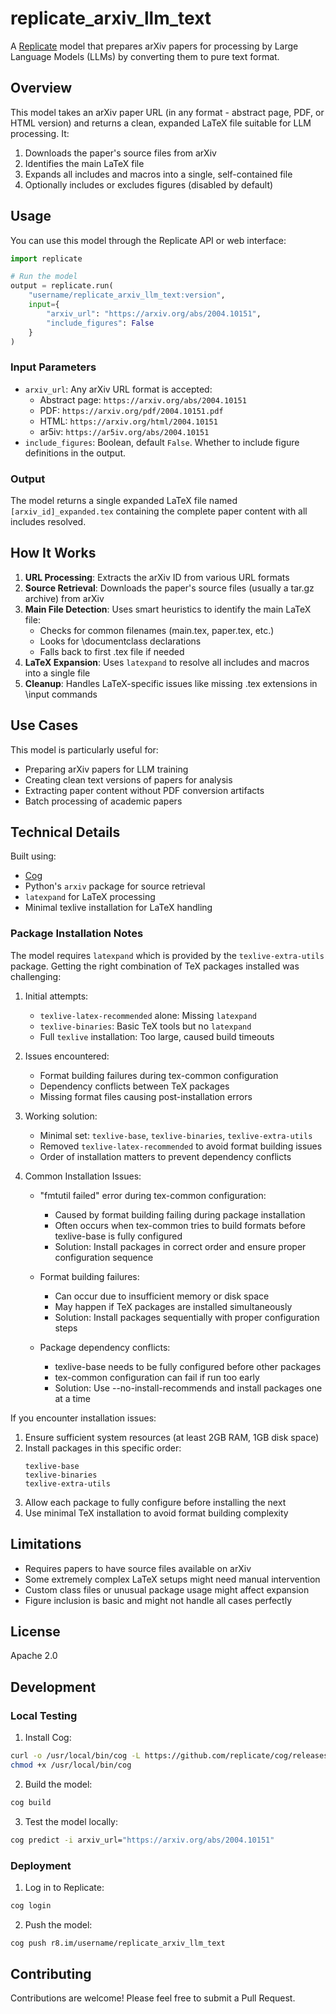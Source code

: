# replicate_arxiv_llm_text

A [Replicate](https://replicate.com) model that prepares arXiv papers for processing by Large Language Models (LLMs) by converting them to pure text format.

## Overview

This model takes an arXiv paper URL (in any format - abstract page, PDF, or HTML version) and returns a clean, expanded LaTeX file suitable for LLM processing. It:

1. Downloads the paper's source files from arXiv
2. Identifies the main LaTeX file
3. Expands all includes and macros into a single, self-contained file
4. Optionally includes or excludes figures (disabled by default)

## Usage

You can use this model through the Replicate API or web interface:

```python
import replicate

# Run the model
output = replicate.run(
    "username/replicate_arxiv_llm_text:version",
    input={
        "arxiv_url": "https://arxiv.org/abs/2004.10151",
        "include_figures": False
    }
)
```

### Input Parameters

- `arxiv_url`: Any arXiv URL format is accepted:
  - Abstract page: `https://arxiv.org/abs/2004.10151`
  - PDF: `https://arxiv.org/pdf/2004.10151.pdf`
  - HTML: `https://arxiv.org/html/2004.10151`
  - ar5iv: `https://ar5iv.org/abs/2004.10151`
- `include_figures`: Boolean, default `False`. Whether to include figure definitions in the output.

### Output

The model returns a single expanded LaTeX file named `[arxiv_id]_expanded.tex` containing the complete paper content with all includes resolved.

## How It Works

1. **URL Processing**: Extracts the arXiv ID from various URL formats
2. **Source Retrieval**: Downloads the paper's source files (usually a tar.gz archive) from arXiv
3. **Main File Detection**: Uses smart heuristics to identify the main LaTeX file:
   - Checks for common filenames (main.tex, paper.tex, etc.)
   - Looks for \documentclass declarations
   - Falls back to first .tex file if needed
4. **LaTeX Expansion**: Uses `latexpand` to resolve all includes and macros into a single file
5. **Cleanup**: Handles LaTeX-specific issues like missing .tex extensions in \input commands

## Use Cases

This model is particularly useful for:
- Preparing arXiv papers for LLM training
- Creating clean text versions of papers for analysis
- Extracting paper content without PDF conversion artifacts
- Batch processing of academic papers

## Technical Details

Built using:
- [Cog](https://github.com/replicate/cog)
- Python's `arxiv` package for source retrieval
- `latexpand` for LaTeX processing
- Minimal texlive installation for LaTeX handling

### Package Installation Notes

The model requires `latexpand` which is provided by the `texlive-extra-utils` package. Getting the right combination of TeX packages installed was challenging:

1. Initial attempts:
   - `texlive-latex-recommended` alone: Missing `latexpand`
   - `texlive-binaries`: Basic TeX tools but no `latexpand`
   - Full `texlive` installation: Too large, caused build timeouts

2. Issues encountered:
   - Format building failures during tex-common configuration
   - Dependency conflicts between TeX packages
   - Missing format files causing post-installation errors

3. Working solution:
   - Minimal set: `texlive-base`, `texlive-binaries`, `texlive-extra-utils`
   - Removed `texlive-latex-recommended` to avoid format building issues
   - Order of installation matters to prevent dependency conflicts

4. Common Installation Issues:
   - "fmtutil failed" error during tex-common configuration:
     * Caused by format building failing during package installation
     * Often occurs when tex-common tries to build formats before texlive-base is fully configured
     * Solution: Install packages in correct order and ensure proper configuration sequence
   
   - Format building failures:
     * Can occur due to insufficient memory or disk space
     * May happen if TeX packages are installed simultaneously
     * Solution: Install packages sequentially with proper configuration steps

   - Package dependency conflicts:
     * texlive-base needs to be fully configured before other packages
     * tex-common configuration can fail if run too early
     * Solution: Use --no-install-recommends and install packages one at a time

If you encounter installation issues:
1. Ensure sufficient system resources (at least 2GB RAM, 1GB disk space)
2. Install packages in this specific order:
   ```
   texlive-base
   texlive-binaries
   texlive-extra-utils
   ```
3. Allow each package to fully configure before installing the next
4. Use minimal TeX installation to avoid format building complexity

## Limitations

- Requires papers to have source files available on arXiv
- Some extremely complex LaTeX setups might need manual intervention
- Custom class files or unusual package usage might affect expansion
- Figure inclusion is basic and might not handle all cases perfectly

## License

Apache 2.0

## Development

### Local Testing

1. Install Cog:
```bash
curl -o /usr/local/bin/cog -L https://github.com/replicate/cog/releases/latest/download/cog_`uname -s`_`uname -m`
chmod +x /usr/local/bin/cog
```

2. Build the model:
```bash
cog build
```

3. Test the model locally:
```bash
cog predict -i arxiv_url="https://arxiv.org/abs/2004.10151"
```

### Deployment

1. Log in to Replicate:
```bash
cog login
```

2. Push the model:
```bash
cog push r8.im/username/replicate_arxiv_llm_text
```

## Contributing

Contributions are welcome! Please feel free to submit a Pull Request.
